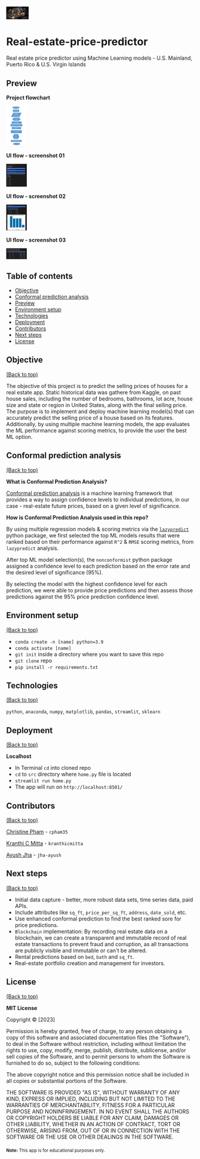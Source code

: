 <img
  src="./Images/home.png"
  alt="Real Estate price predictor"
  title="Real Estate price predictor"
  style="display: inline-block; margin: 0 auto; max-width: 60px">

# Real-estate-price-predictor

Real estate price predictor using Machine Learning models - U.S. Mainland, Puerto Rico & U.S. Virgin Islands




## Preview


**Project flowchart**

<img
  src="./Images/app_flowchart.png"
  alt="App flowchart"
  title="App flowchart"
  style="display: inline-block; margin: 0 auto; max-width: 55px">
  


**UI flow - screenshot 01**

<img
  src="./Images/app_screenshot_01.png"
  alt="App screenshot 01"
  title="App screenshot 01"
  style="display: inline-block; margin: 0 auto; max-width: 55px">
  

**UI flow - screenshot 02**

<img
  src="./Images/app_screenshot_02.png"
  alt="App screenshot 02"
  title="App screenshot 02"
  style="display: inline-block; margin: 0 auto; max-width: 55px">
  

**UI flow - screenshot 03**

<img
  src="./Images/app_screenshot_03.png"
  alt="App screenshot 03"
  title="App screenshot 03"
  style="display: inline-block; margin: 0 auto; max-width: 55px">



## Table of contents

- [Objective](#objective)
- [Conformal prediction analysis](#conformal-prediction-analysis)
- [Preview](#preview)
- [Environment setup](#environment-setup)
- [Technologies](#technologies)
- [Deployment](#deployment)
- [Contributors](#contributors)
- [Next steps](#next-steps)
- [License](#license)



## Objective
[(Back to top)](#table-of-contents)

The objective of this project is to predict the selling prices of houses for a real estate app. Static historical data was gathere from Kaggle, on past house sales, including the number of bedrooms, bathrooms, lot acre, house size and state or region in United States, along with the final selling price. 
The purpose is to implement and deploy machine learning model(s) that can accurately predict the selling price of a house based on its features. Additionally, by using multiple machine learning models, the app evaluates the ML performance against scoring metrics, to provide the user the best ML option.



## Conformal prediction analysis
[(Back to top)](#table-of-contents)


**What is Conformal Prediction Analysis?**

[Conformal prediction analysis](https://medium.com/low-code-for-advanced-data-science/conformal-prediction-theory-explained-14a35226df80) is a machine learning framework that provides a way to assign confidence levels to individual predictions, in our case - real-estate future prices, based on a given level of significance.


**How is Conformal Prediction Analysis used in this repo?**

By using multiple regression models & scoring metrics via the [`lazypredict`](https://pypi.org/project/lazypredict/) python package, we first selected the top ML models results that were ranked based on their performance against `R^2` & `RMSE` scoring metrics, from `lazypredict` analysis.


After top ML model selection(s), the `nonconformist` python package assigned a confidence level to each prediction based on the error rate and the desired level of significance (95%).

By selecting the model with the highest confidence level for each prediction, we were able to provide price predictions and then assess those predictions against the 95% price prediction confidence level.




## Environment setup
[(Back to top)](#table-of-contents)

- `conda create -n [name] python=3.9`
- `conda activate [name]`
- `git init` inside a directory where you want to save this repo
- `git clone` repo
- `pip install -r requirements.txt`


## Technologies
[(Back to top)](#table-of-contents)

`python`, `anaconda`, `numpy`, `matplotlib`, `pandas`, `streamlit`, `sklearn`




## Deployment
[(Back to top)](#table-of-contents)


**Localhost**

- In Terminal `cd` into cloned repo
- `cd` to `src` directory where `home.py` file is located
- `streamlit run home.py`
- The app will run on `http://localhost:8501/`



## Contributors
[(Back to top)](#table-of-contents)

[Christine Pham](https://github.com/cpham35?tab=repositories) - `cpham35`

[Kranthi C Mitta](https://github.com/kranthicmitta?tab=repositories) - `kranthicmitta` 

[Ayush Jha](https://github.com/jha-ayush?tab=repositories) - `jha-ayush`



## Next steps
[(Back to top)](#table-of-contents)

- Initial data capture - better, more robust data sets, time series data, paid APIs.
- Include attributes like `sq_ft`, `price_per_sq_ft`, `address`, `date_sold`, etc.
- Use enhanced conformal prediction to find the best ranked sore for price predictions.
- `Blockchain` implementation: By recording real estate data on a blockchain, we can create a transparent and immutable record of real estate transactions to prevent fraud and corruption, as all transactions are publicly visible and immutable or can't be altered.
- Rental predictions based on `bed`, `bath` and `sq_ft`.
- Real-estate portfolio creation and management for investors.



## License
[(Back to top)](#table-of-contents)

**MIT License**

Copyright ©  [2023]

Permission is hereby granted, free of charge, to any person obtaining a copy
of this software and associated documentation files (the "Software"), to deal
in the Software without restriction, including without limitation the rights
to use, copy, modify, merge, publish, distribute, sublicense, and/or sell
copies of the Software, and to permit persons to whom the Software is
furnished to do so, subject to the following conditions:

The above copyright notice and this permission notice shall be included in all
copies or substantial portions of the Software.

THE SOFTWARE IS PROVIDED "AS IS", WITHOUT WARRANTY OF ANY KIND, EXPRESS OR
IMPLIED, INCLUDING BUT NOT LIMITED TO THE WARRANTIES OF MERCHANTABILITY,
FITNESS FOR A PARTICULAR PURPOSE AND NONINFRINGEMENT. IN NO EVENT SHALL THE
AUTHORS OR COPYRIGHT HOLDERS BE LIABLE FOR ANY CLAIM, DAMAGES OR OTHER
LIABILITY, WHETHER IN AN ACTION OF CONTRACT, TORT OR OTHERWISE, ARISING FROM,
OUT OF OR IN CONNECTION WITH THE SOFTWARE OR THE USE OR OTHER DEALINGS IN THE
SOFTWARE.



<sub>**Note:** This app is for educational purposes only.</sub>